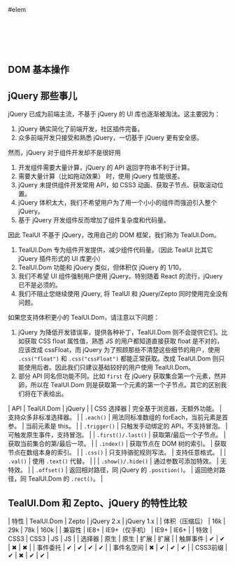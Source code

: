<div id="elem" class="doc-box" style="min-height: 0; height: 100px;"><a>#elem</a></div>

## DOM 基本操作

<script x-doc="utility/dom/dom.js">Doc.writeApi({ path: "utility/dom/dom.js", apis: [{ name: "列表操作", memberType: "category", line: 10, col: 1 }, { memberOf: "Node.prototype", name: "contains", summary: "<p>判断指定节点是否包含另一个节点。</p>", params: [{ type: "Node", name: "node", summary: "<p>要判断的节点。</p>" }, { type: "Node", name: "child", summary: "<p>要判断的子节点。</p>" }], returns: { type: "Boolean", summary: "<p>如果 <em>child</em> 是 <em>node</em> 或其子节点则返回 <strong>true</strong>，否则返回 <strong>false</strong>。</p>" }, example: "<pre>Dom.contains(document.body, document.body)</pre>", since: "ES5", line: 192, col: 1 }, { memberOf: "Dom.prototype", name: "length", summary: "<p>获取当前节点列表的长度。</p>", type: ["Number"], example: "<pre>$(\"#elem\").length</pre>", line: 388, col: 1 }, { memberOf: "Dom.prototype", name: "add", summary: "<p>向当前节点列表添加一个或多个节点。</p>", params: [{ type: "mixed", name: "items", summary: "<p>要添加的节点或节点列表。</p>" }], returns: { summary: "<p>this</p>" }, example: "<pre>$(\"#elem\").add(document.body)</pre>", line: 395, col: 1 }, { memberOf: "Dom.prototype", name: "each", summary: "<p>遍历当前节点列表，并对每一项执行函数 <em>fn</em>。</p>", params: [{ type: "Function", name: "fn", summary: "<p>对每一项执行的函数。函数的参数依次为:</p>\n\ \n\ <ul>\n\ <li>value: <code>Node</code> 当前项的值。</li>\n\ <li>index: <code>Number</code> 当前项的索引。</li>\n\ <li>dom: <code>Dom</code> 当前正在遍历的节点列表。</li>\n\ <li>返回值: <code>Boolean</code> 如果返回 <strong>false</strong>，则终止循环。</li>\n\ </ul>" }, { type: "Object", name: "scope", optional: true, summary: "<p>定义 <em>fn</em> 执行时 <strong>this</strong> 的值。</p>" }], returns: { summary: "<p>this</p>" }, example: "<pre>$(\"#elem\").each(function(elem){ console.log(elem); })</pre>", line: 406, col: 1 }, { memberOf: "Dom.prototype", name: "map", summary: "<p>对当前节点列表每一项进行处理，并将结果组成一个新数组。</p>", params: [{ type: "Function", name: "callback", summary: "<p>对每一项运行的函数。函数的参数依次为:</p>\n\ \n\ <ul>\n\ <li>value: <code>Node</code> 当前项的值。</li>\n\ <li>index: <code>Number</code> 当前项的索引。</li>\n\ <li>dom: <code>Dom</code> 当前正在遍历的节点列表。</li>\n\ <li>返回值: <code>mixed</code> 返回一个或多个节点，这些节点将被添加到返回的列表。</li>\n\ </ul>" }, { type: "Object", name: "scope", optional: true, summary: "<p>定义 <em>fn</em> 执行时 <strong>this</strong> 的值。</p>" }], returns: { type: "Dom", summary: "<p>返回一个新节点列表。</p>" }, example: "<pre>$(\"#elem\").map(function(node){return node.firstChild})</pre>", line: 425, col: 1 }, { memberOf: "Dom.prototype", name: "filter", summary: "<p>将当前节点列表中符合要求的项组成一个新节点列表。</p>", params: [{ type: "mixed", name: "selector", summary: "<p>过滤使用的 CSS 选择器或用于判断每一项是否符合要求的函数。函数的参数依次为:</p>\n\ \n\ <ul>\n\ <li>value: <code>Object</code> 当前项的值。</li>\n\ <li>index: <code>Number</code> 当前项的索引。</li>\n\ <li>array: <code>Array</code> 当前正在遍历的数组。</li>\n\ <li>返回值: <code>Boolean</code> 返回 <strong>true</strong> 说明当前元素符合条件，否则不符合。</li>\n\ </ul>" }, { type: "Object", name: "scope", optional: true, summary: "<p>定义 <em>fn</em> 执行时 <strong>this</strong> 的值。</p>" }], returns: { type: "Dom", summary: "<p>返回一个新节点列表。如果过滤条件为空则返回 <strong>this</strong>。</p>" }, example: "<pre>$(\"#elem\").filter('div')</pre>", line: 447, col: 1 }, { memberOf: "Dom.prototype", name: "not", summary: "<p>将当前节点列表中不符合要求的项组成一个新列表。</p>", params: [{ type: "mixed", name: "selector", summary: "<p>过滤使用的 CSS 选择器或用于判断每一项是否符合要求的函数。函数的参数依次为:</p>\n\ \n\ <ul>\n\ <li>value: <code>Object</code> 当前项的值。</li>\n\ <li>index: <code>Number</code> 当前项的索引。</li>\n\ <li>array: <code>Array</code> 当前正在遍历的数组。</li>\n\ <li>返回值: <code>Boolean</code> 返回 <strong>true</strong> 说明当前元素符合条件，否则不符合。</li>\n\ </ul>" }, { type: "Object", name: "scope", optional: true, summary: "<p>定义 <em>fn</em> 执行时 <strong>this</strong> 的值。</p>" }], returns: { type: "Dom", summary: "<p>返回一个新列表，或者如果过滤条件为空则返回 <strong>this</strong>。</p>" }, example: "<pre>$(\"#elem\").not('div')</pre>", line: 468, col: 1 }, { memberOf: "Dom.prototype", name: "or", summary: "<p>如果当前节点列表为空则返回另一个节点列表，否则返回当前节点列表。</p>", params: [{ type: "Dom", name: "other", summary: "<p>要判断的另一个节点列表。</p>" }], returns: { type: "Dom", summary: "<p>返回一个节点列表。</p>" }, example: "<pre>$().or($(\"#elem\"))</pre>", line: 485, col: 1 }, { name: "事件", memberType: "category", line: 499, col: 1 }, { memberOf: "Dom.prototype", name: "on", summary: "<p>为当前节点列表每一项添加一个事件监听器。</p>", params: [{ type: "String", name: "eventName", summary: "<p>要添加的事件名。</p>" }, { type: "String", name: "delegateSelector", optional: true, summary: "<p>代理目标节点选择器。</p>" }, { type: "Function", name: "eventListener", summary: "<p>要添加的事件监听器。</p>" }, { type: "Object", name: "scope", optional: true, summary: "<p>设置回调函数中 this 的指向。</p>" }], example: "<h5>普通绑定</h5>\n\ \n\ <pre>$(\"#elem\").on('click', function(){ alert(\"点击事件\") });</pre>\n\ \n\ <h5>委托事件</h5>\n\ \n\ <pre>$(\"#elem\").on('mouseenter', 'a', function(e){ this.firstChild.innerHTML = e.pageX; });</pre>", remark: "<blockquote>\n\ <h4>触屏事件</h4>\n\ \n\ <p>click<code>/</code>mouse<code>事件会自动绑定为相应的</code>touch` 事件，以增加触屏设备上相应事件的响应速度。</p>\n\ \n\ <h4>IE 特有事件</h4>\n\ \n\ <p>本方法支持 <code>mousewheel</code>/<code>mouseenter</code>/<code>mouseleave</code>/<code>focusin</code>/<code>foucsout</code> 等 IE 特定事件支持。</p>\n\ </blockquote>", line: 501, col: 1 }, { memberOf: "Dom.prototype", name: "off", summary: "<p>删除当前节点列表每一项一个或多个事件监听器。</p>", params: [{ type: "String", name: "eventName", summary: "<p>要删除的事件名。</p>" }, { type: "Function", name: "eventListener", optional: true, summary: "<p>要删除的事件处理函数。如果未指定则删除全部事件。</p>" }], example: "<h4>删除指定点击事件</h4>\n\ \n\ <pre>$(\"#elem\").off('click', function(){ alert(\"点击事件\") });</pre>\n\ \n\ <h4>删除全部点击事件</h4>\n\ \n\ <pre>$(\"#elem\").off('click');</pre>", line: 755, col: 1 }, { memberOf: "Dom.prototype", name: "trigger", summary: "<p>触发当前节点列表每一项的指定事件，执行已添加的监听器。</p>", params: [{ type: "String", name: "eventName", summary: "<p>要触发的事件名。</p>" }, { type: "Object", name: "eventArgs", summary: "<p>传递给监听器的事件对象。</p>" }], example: "<pre>$(\"#elem\").trigger('click')</pre>", line: 821, col: 1 }, { memberOf: "Dom.prototype", name: "click", summary: "<p>绑定或触发当前节点列表每一项的点击事件。</p>", params: [{ type: "Function", summary: "<p>绑定的事件监听器。</p>" }], returns: { summary: "<p>this</p>" }, example: "<pre>$(\"#elem\").click()</pre>", line: 849, col: 1 }, { name: "遍历", memberType: "category", line: 865, col: 1 }, { memberOf: "Dom.prototype", name: "find", summary: "<p>在当前节点列表第一项中查找指定的子节点。</p>", params: [{ type: "String", name: "selector", summary: "<p>要查找的选择器。</p>" }], returns: { type: "Dom", summary: "<p>返回一个新列表。如果节点列表为空则返回 <strong>this</strong>。</p>" }, example: "<pre>$(\"#elem\").find(\"div\")</pre>", line: 867, col: 1 }, { memberOf: "Dom.prototype", name: "is", summary: "<p>判断当前节点列表第一项是否匹配指定的 CSS 选择器。</p>", params: [{ type: "String", name: "selector", summary: "<p>要判断的选择器。</p>" }], returns: { type: "Boolean", summary: "<p>如果匹配则返回 <strong>true</strong>，否则返回 <strong>false</strong> 。如果节点列表为空则返回 <strong>false</strong>。</p>" }, example: "<pre>$(\"#elem\").is(\"div\")</pre>", line: 877, col: 1 }, { memberOf: "Dom.prototype", name: "parent", summary: "<p>获取当前节点列表第一项的直接父节点对象。</p>", params: [{ type: "mixed", name: "selector", optional: true, summary: "<p>用于查找子元素的 CSS 选择器或用于筛选元素的过滤函数。</p>" }], returns: { type: "Dom", summary: "<p>返回节点列表。</p>" }, example: "<pre>$(\"#elem\").parent()</pre>", line: 915, col: 1 }, { memberOf: "Dom.prototype", name: "children", summary: "<p>获取当前节点列表第一项的全部直接子节点或指定子节点。</p>", params: [{ type: "mixed", name: "selector", optional: true, summary: "<p>用于查找子元素的 CSS 选择器或用于筛选元素的过滤函数或索引。</p>" }], returns: { type: "Dom", summary: "<p>返回节点列表。</p>" }, example: "<pre>$(\"#elem\").children()</pre>", line: 925, col: 1 }, { memberOf: "Dom.prototype", name: "closest", summary: "<p>获取当前节点列表第一项指及其父节点对象中第一个满足指定 CSS 选择器的节点。</p>", params: [{ type: "String", name: "selector", summary: "<p>用于判断的元素的 CSS 选择器。</p>" }, { type: "Node", name: "context", defaultValue: "document", optional: true, summary: "<p>只在指定的节点内搜索此元素。</p>" }], returns: { type: "Dom", summary: "<p>如果要获取的节点满足要求，则返回要获取的节点，否则返回一个匹配的父节点对象。</p>" }, example: "<pre>$(\"#elem\").closest(\"body\")</pre>", line: 942, col: 1 }, { memberOf: "Dom.prototype", name: "index", summary: "<p>获取当前节点列表第一项在其父节点的索引。</p>", returns: { type: "Number", summary: "<p>返回索引。</p>" }, example: "<pre>$(\"#elem\").index()</pre>", line: 953, col: 1 }, { name: "增删", memberType: "category", line: 972, col: 1 }, { memberOf: "Dom.prototype", name: "appendTo", summary: "<p>将当前节点列表每一项追加到指定父节点末尾。</p>", params: [{ type: "Dom", name: "parent", summary: "<p>要追加的目标父节点。</p>" }, { type: "Boolean", name: "checkAppended", summary: "<p>如果设为 <strong>true</strong>，则检查当前节点是否已添加到文档，如果已经添加则不再操作。</p>" }], returns: { summary: "<p>this</p>" }, example: "<pre>$(\"#elem\").appendTo(\"#parent\")</pre>", line: 974, col: 1 }, { memberOf: "Dom.prototype", name: "contains", summary: "<p>判断当前节点列表第一项是否包含指定的子节点。</p>", params: [{ type: "Dom", name: "child", summary: "<p>要判断的子节点。</p>" }], returns: { type: "Boolean", summary: "<p>如果当前节点是 <em>child</em> 或包含 <em>child</em>，则返回 <strong>true</strong>，否则返回 <strong>false</strong>。</p>" }, example: "<pre>$(\"body\").contains(\"#elem\")</pre>", line: 990, col: 1 }, { memberOf: "Dom.prototype", name: "append", summary: "<p>插一段 HTML 到当前节点列表第一项末尾。</p>", params: [{ type: "String", name: "html", summary: "<p>要插入的内容。</p>" }], returns: { type: "Dom", summary: "<p>返回插入的新节点对象。</p>" }, example: "<pre>$(\"#elem\").append(\"append\")</pre>", line: 1001, col: 1 }, { memberOf: "Dom.prototype", name: "prepend", summary: "<p>插一段 HTML 到当前节点列表第一项顶部。</p>", params: [{ type: "String", name: "html", summary: "<p>要插入的内容。</p>" }], returns: { type: "Dom", summary: "<p>返回插入的新节点对象。</p>" }, example: "<pre>$(\"#elem\").prepend(\"prepend\")</pre>", line: 1014, col: 1 }, { memberOf: "Dom.prototype", name: "before", summary: "<p>插入一段 HTML 到当前节点列表第一项前面。</p>", params: [{ type: "String", name: "html", summary: "<p>要插入的内容。</p>" }], returns: { type: "Dom", summary: "<p>返回插入的新节点对象。</p>" }, example: "<pre>$(\"#elem\").before(\"before\")</pre>", line: 1028, col: 1 }, { memberOf: "Dom.prototype", name: "after", summary: "<p>插入一段 HTML 到当前节点列表第一项后面。</p>", params: [{ type: "String", name: "html", summary: "<p>要插入的内容。</p>" }], returns: { type: "Dom", summary: "<p>返回插入的新节点对象。</p>" }, example: "<pre>$(\"#elem\").after(\"after\")</pre>", line: 1041, col: 1 }, { memberOf: "Dom.prototype", name: "remove", summary: "<p>移除当前节点列表第一项。</p>", returns: { summary: "<p>this</p>" }, remark: "<p>这个方法不会彻底移除 Dom 对象，而只是暂时将其从 Dom 树分离。</p>", example: "<pre>$(\"#elem\").remove()</pre>", line: 1051, col: 1 }, { memberOf: "Dom.prototype", name: "clone", summary: "<p>克隆当前节点列表的第一项。</p>", returns: { type: "Dom", summary: "<p>返回克隆的新节点。</p>" }, example: "<pre>$(\"#elem\").clone()</pre>", line: 1064, col: 1 }, { name: "属性", memberType: "category", line: 1077, col: 1 }, { memberOf: "Dom.prototype", name: "attr", summary: "<p>获取当前节点列表第一项或设置每一项的属性值。</p>", params: [{ type: "String", name: "attrName", summary: "<p>要获取的属性名称。</p>" }, { type: "String", name: "value", summary: "<p>要设置的属性值。当设置为 null 时，删除此属性。</p>" }], returns: { type: "String", summary: "<p>返回属性值。如果元素没有相应属性，则返回 null 。</p>" }, example: "<pre>$(\"#elem\").attr(\"className\")</pre>\n\ \n\ <pre>$(\"#elem\").attr(\"className\", \"doc-doc\") // 设置为 null 表示删除。</pre>", line: 1079, col: 1 }, { memberOf: "Dom.prototype", name: "text", summary: "<p>获取当前节点列表第一项或设置每一项的文本。</p>", params: [{ type: "String", name: "value", summary: "<p>要设置的文本。</p>" }], returns: { type: "String", summary: "<p>值。对普通节点返回 textContent 属性，对文本框返回 value 属性。</p>" }, example: "<pre>$(\"#elem\").text()</pre>\n\ \n\ <pre>$(\"#elem\").text(\"text\")</pre>", line: 1104, col: 1 }, { memberOf: "Dom.prototype", name: "html", summary: "<p>获取当前节点列表第一项或设置每一项的 HTML。</p>", params: [{ type: "String", name: "value", summary: "<p>要设置的 HTML。</p>" }], returns: { type: "String", summary: "<p>返回内部 HTML 代码。</p>" }, example: "<pre>$(\"#elem\").html()</pre>\n\ \n\ <pre>$(\"#elem\").html(\"<em>html</em>\")</pre>", line: 1117, col: 1 }, { name: "样式", memberType: "category", line: 1134, col: 1 }, { memberOf: "Dom.prototype", name: "css", summary: "<p>获取当前节点列表第一项或设置每一项的 CSS 属性值。</p>", params: [{ type: "String", name: "cssPropertyName", summary: "<p>CSS 属性名。</p>" }, { type: "String", name: "value", summary: "<p>设置的 CSS 属性值。</p>" }], returns: { type: "String", summary: "<p>字符串。</p>" }, example: "<pre>$(\"#elem\").css(\"fontSize\")</pre>\n\ \n\ <pre>$(\"#elem\").css(\"fontSize\", \"12px\")</pre>", remark: "<blockquote>\n\ <h4>IE Transform</h4>\n\ \n\ <p>可使用 <a href=\"http://www.useragentman.com/IETransformsTranslator/\">IE Transforms Translator</a> 工具实现 IE6-9 Transform 效果。</p>\n\ </blockquote>", line: 1136, col: 1 }, { name: "CSS类", memberType: "category", line: 1166, col: 1 }, { memberOf: "Dom.prototype", name: "addClass", summary: "<p>为当前节点列表每一项添加指定的 CSS 类名。</p>", params: [{ type: "String", name: "className", summary: "<p>要添加的 CSS 类名。</p>" }], returns: { summary: "<p>this</p>" }, example: "<pre>$(\"#elem\").addClass(\"light\")</pre>", line: 1168, col: 1 }, { memberOf: "Dom.prototype", name: "removeClass", summary: "<p>从当前节点列表每一项删除指定的 CSS 类名。</p>", params: [{ type: "String", name: "className", optional: true, summary: "<p>要删除的 CSS 类名。如果不指定则删除全部 CSS 类。</p>" }], returns: { summary: "<p>this</p>" }, example: "<pre>$(\"#elem\").removeClass(\"light\")</pre>", line: 1178, col: 1 }, { memberOf: "Dom.prototype", name: "toggleClass", summary: "<p>遍历当前节点列表每一项，如果存在（不存在）就删除（添加）指定的 CSS 类名。</p>", params: [{ type: "String", name: "className", summary: "<p>要增删的 CSS 类名。</p>" }, { type: "Boolean", name: "value", optional: true, summary: "<p>如果指定为 <strong>true</strong>，则强制添加类名。如果指定为 <strong>false</strong>，则强制删除类名。</p>" }], returns: { summary: "<p>this</p>" }, example: "<pre>$(\"#elem\").toggleClass(\"light\")</pre>", line: 1188, col: 1 }, { name: "位置", memberType: "category", line: 1212, col: 1 }, { memberOf: "Dom.prototype", name: "rect", summary: "<p>获取当前节点列表第一项或设置每一项的区域。</p>", returns: { type: "DOMRect", summary: "<p>返回所在区域。其包含 left, top, width, height 属性。</p>" }, remark: "<p>此方法只对可见元素有效。 <br>\n\ 获取元素实际占用大小（包括内边距和边框）。</p>", example: "<pre>$(\"#elem\").rect();</pre>\n\ \n\ <pre>$(\"#elem\").rect({width:200, height:400});</pre>\n\ \n\ <pre>$(\"#elem\").rect({left: 30});</pre>", line: 1214, col: 1 }, { memberOf: "Dom.prototype", name: "offset", summary: "<p>获取当前节点列表第一项的相对位置。</p>", params: [{ type: "Element", name: "elem", summary: "<p>要计算的元素。</p>" }], returns: { type: "Point", summary: "<p>返回的对象包含两个整型属性：left 和 top。</p>" }, remark: "<p>此方法对可见和隐藏元素均有效。获取匹配元素相对父元素的偏移。</p>", example: "<pre>$(\"#elem\").offset()</pre>", line: 1293, col: 1 }, { memberOf: "Dom.prototype", name: "offsetParent", summary: "<p>获取当前节点列表第一项的定位父节点。</p>", returns: { type: "Dom", summary: "<p>返回一个节点组成的列表。</p>" }, example: "<pre>$(\"#elem\").offsetParent()</pre>", line: 1338, col: 1 }, { memberOf: "Dom.prototype", name: "scroll", summary: "<p>获取当前节点列表第一项或设置每一项的滚动位置。</p>", params: [{ type: "Point", name: "value", summary: "<p>要设置的位置 包含两个整型属性：left 和 top。</p>" }], returns: { type: "Point", summary: "<p>返回的对象包含两个整型属性：left 和 top。</p>" }, example: "<pre>$(\"#elem\").scroll();</pre>\n\ \n\ <pre>$(\"#elem\").scroll({left:100, top: 500});</pre>", line: 1352, col: 1 }, { name: "特效", memberType: "category", line: 1402, col: 1 }, { memberOf: "Dom.prototype", name: "animate", summary: "<p>令当前节点列表每一项开始 CSS3 动画渐变。</p>", params: [{ type: "Object", name: "from", optional: true, summary: "<p>特效的起始样式。如果设置为 &#8220;auto&#8221;，则从默认值开始变化。</p>" }, { type: "Object", name: "to", summary: "<p>特效的结束样式。如果设置为 &#8220;auto&#8221;，则从当前值变化到默认值。</p>" }, { type: "Function", name: "callback", optional: true, summary: "<p>特效执行完成的回调。回调的参数为： <br>\n\ - <strong>this</strong>: <code>Element</code> 当前执行特效的节点。 <br>\n\ - elem: <code>Element</code> 当前执行特效的节点。</p>" }, { type: "String", name: "duration", defaultValue: "300", optional: true, summary: "<p>特效的持续时间。</p>" }, { type: "String", name: "ease", defaultValue: "\"ease-in\"", optional: true, summary: "<p>特效的渐变类型。支持 CSS3 预设的特效渐变函数。</p>" }, { type: "Boolean", name: "reset", optional: true, summary: "<p>是否在特效执行结束后重置样式为初始值。</p>" }], example: "<pre>$(\"#elem\").animate('auto', {height: '400px'});</pre>\n\ \n\ <pre>$(\"#elem\").animate({transform: 'rotate(45deg)'});</pre>", line: 1404, col: 1 }, { memberOf: "Dom.prototype", name: "isHidden", summary: "<p>判断当前节点列表第一项是否是隐藏或正在隐藏。</p>", returns: { type: "Boolean", summary: "<p>当前元素已经隐藏返回 true，否则返回 false 。</p>" }, example: "<pre>$(\"#elem\").isHidden();</pre>", line: 1569, col: 1 }, { memberOf: "Dom.prototype", name: "show", summary: "<p>通过设置 display 属性来显示当前节点列表每一项。</p>", params: [{ type: "String", name: "animation", optional: true, summary: "<p>使用的特效。内置支持的为 &#8220;height&#8221;/&#8221;opacity&#8221;/&#8221;scale&#8221;。</p>" }, { type: "Function", name: "callback", optional: true, summary: "<p>特效执行完成的回调。</p>" }, { type: "Number", name: "duration", defaultValue: "300", optional: true, summary: "<p>特效的持续时间。</p>" }, { type: "String", name: "ease", defaultValue: "\"ease-in\"", optional: true, summary: "<p>特效的渐变类型。</p>" }], example: "<pre>$(\"#elem\").show();</pre>", line: 1579, col: 1 }, { memberOf: "Dom.prototype", name: "hide", summary: "<p>通过设置 display 属性来隐藏当前节点列表每一项。</p>", params: [{ type: "String", name: "animation", optional: true, summary: "<p>使用的特效。内置支持的为 &#8220;height&#8221;/&#8221;opacity&#8221;/&#8221;scale&#8221;。</p>" }, { type: "Function", name: "callback", optional: true, summary: "<p>特效执行完成的回调。</p>" }, { type: "Number", name: "duration", defaultValue: "300", optional: true, summary: "<p>特效的持续时间。</p>" }, { type: "String", name: "ease", defaultValue: "\"ease-in\"", optional: true, summary: "<p>特效的渐变类型。</p>" }], example: "<pre>$(\"#elem\").hide();</pre>", line: 1591, col: 1 }, { memberOf: "Dom.prototype", name: "toggle", summary: "<p>通过设置 display 属性切换显示或隐藏当前节点列表每一项。</p>", params: [{ type: "mixed", name: "animation", optional: true, summary: "<p>强制设置是否启用或使用的特效。内置支持的为 &#8220;height&#8221;/&#8221;opacity&#8221;/&#8221;scale&#8221;。</p>" }, { type: "Function", name: "callback", optional: true, summary: "<p>特效执行完成的回调。</p>" }, { type: "Number", name: "duration", defaultValue: "300", optional: true, summary: "<p>特效的持续时间。</p>" }, { type: "String", name: "ease", defaultValue: "\"ease-in\"", optional: true, summary: "<p>特效的渐变类型。</p>" }], example: "<h5>折叠/展开</h5>\n\ \n\ <pre>$(\"#elem\").toggle('height');</pre>\n\ \n\ <h5>深入/淡出</h5>\n\ \n\ <pre>$(\"#elem\").toggle('opacity');</pre>\n\ \n\ <h5>缩小/放大</h5>\n\ \n\ <pre>$(\"#elem\").toggle('scale');</pre>", line: 1603, col: 1 }, { name: "角色", memberType: "category", line: 1753, col: 1 }, { memberOf: "Dom.prototype", name: "role", summary: "<p>初始化当前节点列表为指定的角色。</p>", params: [{ type: "String", name: "roleName", optional: true, summary: "<p>要初始化的角色名。</p>" }, { type: "Object", name: "options", optional: true, summary: "<p>传递给角色类的参数。</p>" }], returns: { type: "Object", summary: "<p>返回第一项对应的角色对象。</p>" }, example: "<pre>$(\"#elem1\").role(\"draggable\")</pre>", line: 1755, col: 1 }] });</script>

## jQuery 那些事儿

jQuery 已成为前端主流，不基于 jQuery 的 UI 库也逐渐被淘汰。这主要因为：

1.  jQuery 确实简化了前端开发，社区插件完备。
2.  众多前端开发只接受和熟悉 jQuery，一切基于 jQuery 更有安全感。

然而，jQuery 对于组件开发却不是很好用

1.  开发组件需要大量计算，jQuery 的 API 返回字符串不利于计算。
2.  需要大量计算（比如拖动效果） 时，使用 jQuery 性能很差。
3.  jQuery 未提供组件开发常用 API，如 CSS3 动画、获取子节点、获取滚动位置。
4.  jQuery 体积太大，我们不希望用户为了用一个小小的组件而强迫引入整个 jQuery。
5.  基于 jQuery 开发组件反而增加了组件复杂度和代码量。

因此 TealUI 不基于 jQuery，改用自己的 DOM 框架，我们称为 TealUI.Dom。

1.  TealUI.Dom 专为组件开发提供，减少组件代码量。（因此 TealUI 比其它 jQuery 插件形式的 UI 库更小）
2.  TealUI.Dom 功能和 jQuery 类似，但体积仅 jQuery 的 1/10。
3.  我们不希望 UI 组件强制用户使用 jQuery。特别随着 React 的流行，jQuery 已不是必须的。
4.  我们不阻止您继续使用 jQuery, 将 TealUI 和 jQuery/Zepto 同时使用完全没有问题。

如果您支持体积更小的 TealUI.Dom，请注意以下问题：

1.  jQuery 为降低开发错误率，提供各种补丁，TealUI.Dom 则不会提供它们。比如获取 CSS float 属性值，熟悉 JS 的用户都知道直接获取 float 是不对的，应该改成 cssFloat，而 jQuery 为了照顾那些不清楚这些细节的用户，使用 `.css("float")` 和 `.css("cssFloat")` 都能正常获取。改成 TealUI.Dom 则只能使用后者。因此我们只建议基础较好的用户使用 TealUI.Dom。
2.  部分 API 同名但功能不同。比如 `first` 在 jQuery 获取集合第一个元素，然并卵，所以在 TealUI.Dom 则是获取第一个元素的第一个子节点。其它的区别我们将在下表给出。

| API | TealUI.Dom | jQuery |
| CSS 选择器 | 完全基于浏览器，无额外功能。 | 支持众多非标准选择器。 |
| `.each()` | 用法同标准数组的 forEach，当前元素是首参。 | 当前元素是 this。 |
| `.trigger()` | 只触发手动绑定的 API，不支持冒泡。 | 可触发原生事件，支持冒泡。 |
| `.first()/.last()` | 获取第/最后一个子节点。 | 获取当前集合的第/最后一项。 |
| `.index()` | 获取节点在 DOM 树的索引。 | 获取节点在数组本身的索引。 |
| `.css()` | 只支持骆驼规则写法。 | 支持任意格式。 |
| `.val()` | 使用 `.text()` 代替。 |  |
| `.show()/.hide()` | 通过参数可添加特效。 | 无特效。 |
| `.offset()` | 返回相对路径，同 jQuery 的 `.position()`。 | 返回绝对路径，同 TealUI.Dom 的 `.rect()`。 |

## TealUI.Dom 和 Zepto、jQuery 的特性比较

| 特性 | TealUI.Dom | Zepto | jQuery 2.x | jQuery 1.x |
| 体积（压缩后） | 16k | 29k | 78k | 160k |
| 兼容性 | IE8+ | IE9+（仅手机） | IE9+ | IE6+ |
| 特效 | CSS3 | CSS3 | JS | JS |
| 选择器 | 原生 | 原生 | 扩展 | 扩展 |
| 触屏事件 | ✔ | ✔ | ✖ | ✖ |
| 事件委托 | ✔ | ✔ | ✔ | ✔ |
| 事件名空间 | ✖ | ✔ | ✔ | ✔ |
| CSS3前缀 | ✔ | ✖ | ✔ | ✔ |
